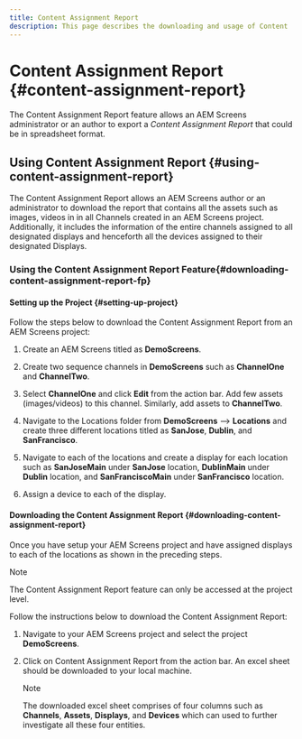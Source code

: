 ```yaml
---
title: Content Assignment Report
description: This page describes the downloading and usage of Content  Assignment Report.
---
```


# Content Assignment Report {#content-assignment-report}

The Content Assignment Report feature allows an AEM Screens administrator or an author to export a *Content Assignment Report* that could be in spreadsheet format.

## Using Content Assignment Report {#using-content-assignment-report}

The Content Assignment Report allows an AEM Screens author or an administrator to download the report that contains all the assets such as images, videos in in all Channels created in an AEM Screens project. Additionally, it includes the information of the entire channels assigned to all designated displays and henceforth all the devices assigned to their designated Displays.

### Using the Content Assignment Report Feature{#downloading-content-assignment-report-fp}

#### Setting up the Project {#setting-up-project}

Follow the steps below to download the Content Assignment Report from an AEM Screens project:

1. Create an AEM Screens titled as **DemoScreens**.

1. Create two sequence channels in **DemoScreens** such as **ChannelOne** and **ChannelTwo**.

1. Select **ChannelOne** and click **Edit** from the action bar. Add few assets (images/videos) to this channel. Similarly, add assets to **ChannelTwo**.

1. Navigate to the Locations folder from **DemoScreens** --> **Locations** and create three different locations titled as **SanJose**, **Dublin**, and **SanFrancisco**.

1. Navigate to each of the locations and create a display for each location such as **SanJoseMain** under **SanJose** location, **DublinMain** under **Dublin** location, and **SanFranciscoMain** under **SanFrancisco** location.

1. Assign a device to each of the display.

#### Downloading the Content Assignment Report {#downloading-content-assignment-report}

Once you have setup your AEM Screens project and have assigned displays to each of the locations as shown in the preceding steps.

>[!NOTE]
>The Content Assignment Report feature can only be accessed at the project level.

Follow the instructions below to download the Content Assignment Report:

1. Navigate to your AEM Screens project and select the project **DemoScreens**.

1. Click on Content Assignment Report from the action bar. An excel sheet should be downloaded to your local machine.

   >[!NOTE]
   >The downloaded excel sheet comprises of four columns such as **Channels**, **Assets**, **Displays**, and **Devices** which can used to further investigate all these four entities.




